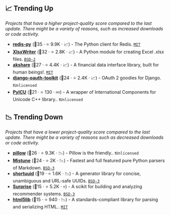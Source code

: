## 📈 Trending Up

_Projects that have a higher project-quality score compared to the last update. There might be a variety of reasons, such as increased downloads or code activity._

- <b><a href="https://github.com/redis/redis-py">redis-py</a></b> (🥇35 ·  ⭐ 9.9K · 📈) - The Python client for Redis. <code><a href="http://bit.ly/34MBwT8">MIT</a></code>
- <b><a href="https://github.com/jmcnamara/XlsxWriter">XlsxWriter</a></b> (🥇32 ·  ⭐ 2.8K · 📈) - A Python module for creating Excel .xlsx files. <code><a href="http://bit.ly/3rqEWVr">BSD-2</a></code>
- <b><a href="https://github.com/akfamily/akshare">akshare</a></b> (🥇27 ·  ⭐ 4.4K · 📈) - A financial data interface library, built for human beings!. <code><a href="http://bit.ly/34MBwT8">MIT</a></code>
- <b><a href="https://github.com/jazzband/django-oauth-toolkit">django-oauth-toolkit</a></b> (🥉24 ·  ⭐ 2.4K · 📈) - OAuth 2 goodies for Django. <code>❗Unlicensed</code>
- <b><a href="https://github.com/ovalhub/pyicu">PyICU</a></b> (🥇21 ·  ⭐ 130 · 💤) - A wrapper of International Components for Unicode C++ library.. <code>❗Unlicensed</code>

## 📉 Trending Down

_Projects that have a lower project-quality score compared to the last update. There might be a variety of reasons such as decreased downloads or code activity._

- <b><a href="https://github.com/python-pillow/Pillow">pillow</a></b> (🥇26 ·  ⭐ 9.3K · 📉) - Pillow is the friendly.. <code>❗Unlicensed</code>
- <b><a href="https://github.com/lepture/mistune">Mistune</a></b> (🥉24 ·  ⭐ 2K · 📉) - Fastest and full featured pure Python parsers of Markdown. <code><a href="http://bit.ly/3aKzpTv">BSD-3</a></code>
- <b><a href="https://github.com/skorokithakis/shortuuid">shortuuid</a></b> (🥉19 ·  ⭐ 1.6K · 📉) - A generator library for concise, unambiguous and URL-safe UUIDs. <code><a href="http://bit.ly/3aKzpTv">BSD-3</a></code>
- <b><a href="https://github.com/NicolasHug/Surprise">Surprise</a></b> (🥉15 ·  ⭐ 5.2K · 💀) - A scikit for building and analyzing recommender systems. <code><a href="http://bit.ly/3aKzpTv">BSD-3</a></code>
- <b><a href="https://github.com/html5lib/html5lib-python">html5lib</a></b> (🥉15 ·  ⭐ 940 · 📉) - A standards-compliant library for parsing and serializing HTML.. <code><a href="http://bit.ly/34MBwT8">MIT</a></code>


